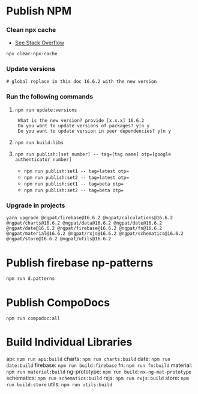 # Publish NPM


### Clean npx cache

- [See Stack Overflow](https://stackoverflow.com/questions/63510325/how-can-i-clear-the-central-cache-for-npx)

```angular2html
npx clear-npx-cache
```

### Update versions
```
# global replace in this doc 16.6.2 with the new version

```

### Run the following commands

1. `npm run update:versions`

    ```
     What is the new version? provide [x.x.x] 16.6.2
     Do you want to update versions of packages? y|n y
     Do you want to update version in peer dependencies? y|n y
    ```
2. `npm run build:libs`
3. `npm run publish:[set number] -- tag=[tag name] otp=[google authenticator number]`
    - `npm run publish:set1 -- tag=latest otp=`
    - `npm run publish:set2 -- tag=latest otp=`
    - `npm run publish:set1 -- tag=beta otp=`
    - `npm run publish:set2 -- tag=beta otp=`


### Upgrade in projects
```
yarn upgrade @ngpat/firebase@16.6.2 @ngpat/calculations@16.6.2 @ngpat/charts@16.6.2 @ngpat/data@16.6.2 @ngpat/date@16.6.2 @ngpat/date@16.6.2 @ngpat/firebase@16.6.2 @ngpat/fn@16.6.2 @ngpat/material@16.6.2 @ngpat/rxjs@16.6.2 @ngpat/schematics@16.6.2 @ngpat/store@16.6.2 @ngpat/utils@16.6.2
```

# Publish firebase np-patterns
`npm run d.patterns`

# Publish CompoDocs
`npm run compodoc:all`

# Build Individual Libraries

api: `npm run api:build`
charts: `npm run charts:build`
date: `npm run date:build`
firebase: `npm run build:firebase`
fn: `npm run fn:build`
material: `npm run material:build`
ng-prototype: `npm run build:nx-ng-mat-prototype`
schematics: `npm run schematics:build`
rxjs: `npm run rxjs:build`
store: `npm run build:store`
utils: `npm run utils:build`
